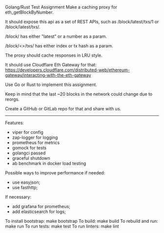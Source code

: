 Golang/Rust Test Assignment
Make a caching proxy for eth_getBlockByNumber.

It should expose this api as a set of REST APIs, such as /block/latest/txs/1 or /block/latest/txs/<hash>.

/block/ has either "latest" or a number as a param.

/block/<>/txs/ has either index or tx hash as a param.

The proxy should cache responses in LRU style.

It should use Cloudflare Eth Gateway for that: https://developers.cloudflare.com/distributed-web/ethereum-gateway/interacting-with-the-eth-gateway

Use Go or Rust to implement this assignment.

Keep in mind that the last ~20 blocks in the network could change due to reorgs.

Create a GitHub or GitLab repo for that and share with us.

--------------------------------------------------------------------------------------
Features:
- viper for config
- zap-logger for logging
- prometheus for metrics
- gomock for tests
- golangci passed
- graceful shutdown
- ab benchmark in docker load testing

Possible ways to improve performance if needed:
- use easyjson;
- use fasthttp;

If necessary:
- add grafana for prometheus;
- add elasticsearch for logs;

To install bootstrap:
make bootstrap
To build:
make build
To rebuild and run:
make run
To run tests:
make test
To run linters:
make lint
